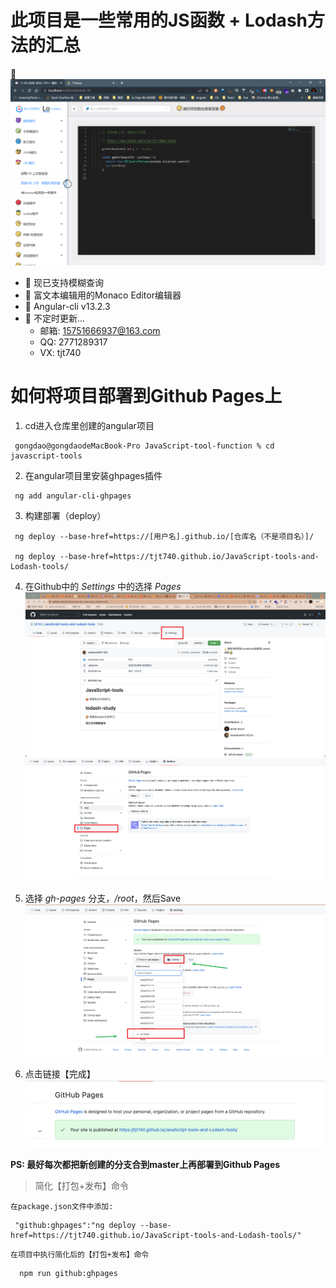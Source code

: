 # 此项目是一些常用的JS函数 + Lodash方法的汇总

🍑
![](./course/5.png)

- 🥐 现已支持模糊查询
- 🍊 富文本编辑用的Monaco Editor编辑器
- 🥑 Angular-cli v13.2.3
- 🚶 不定时更新...
  - 邮箱: 15751666937@163.com
  - QQ: 2771289317
  - VX: tjt740
  
# 如何将项目部署到Github Pages上

1. cd进入仓库里创建的angular项目

```
 gongdao@gongdaodeMacBook-Pro JavaScript-tool-function % cd javascript-tools
```
  
2. 在angular项目里安装ghpages插件

```
 ng add angular-cli-ghpages
```

3. 构建部署（deploy）

```
 ng deploy --base-href=https://[用户名].github.io/[仓库名（不是项目名）]/ 

 ng deploy --base-href=https://tjt740.github.io/JavaScript-tools-and-Lodash-tools/ 
```

4. 在Github中的 *Settings* 中的选择 *Pages*
![](./course/1.png)
![](./course/2.png)

5. 选择 *gh-pages* 分支，*/root*，然后Save
![](./course/3.png)

6. 点击链接【完成】
​​![](./course/4.png)

**PS: 最好每次都把新创建的分支合到master上再部署到Github Pages**

>简化【打包+发布】命令

`在package.json文件中添加:`

```
 "github:ghpages":"ng deploy --base-href=https://tjt740.github.io/JavaScript-tools-and-Lodash-tools/"
```

`在项目中执行简化后的【打包+发布】命令`

```
  npm run github:ghpages
```
